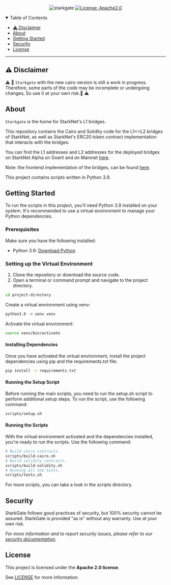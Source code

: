 <div align="center">

![starkgate](https://github.com/starknet-io/starkgate-contracts/assets/88274280/1e8d90ee-c06b-42c5-8451-601bc8570223)
[![License: Apache2.0](https://img.shields.io/badge/License-Apache2.0-green.svg)](LICENSE)
</div>

 
<details open="open">
<summary>Table of Contents</summary>

- [:warning: Disclaimer](#warning-disclaimer)
- [About](#about)
- [Getting Started](#getting-started)
- [Security](#security)
- [License](#license)

</details>

---

## :warning: Disclaimer

:warning: :construction: `Starkgate` with the new cairo version is still a work in progress. Therefore, some parts of the code may be incomplete or undergoing changes, So use it at your own risk.:construction: :warning:

## About

`Starkgate` is the home for StarkNet's L1 bridges.

This repository contains the Cairo and Solidity code for the L1<>L2 bridges of StarkNet,
as well as StarkNet's ERC20 token contract implementation that interacts with the bridges.

You can find the L1 addresses and L2 addresses for the deployed bridges on StarkNet Alpha on Goerli and on Mainnet [here](https://github.com/starkware-libs/starknet-addresses).

Note: the frontend implementation of the bridges, can be found [here](https://github.com/starkware-libs/starkgate-frontend).

This project contains scripts written in Python 3.9.


## Getting Started

To run the scripts in this project, you'll need Python 3.9 installed on your system. It's recommended to use a virtual environment to manage your Python dependencies.

### Prerequisites

Make sure you have the following installed:

- Python 3.9: [Download Python](https://www.python.org/downloads/)

### Setting up the Virtual Environment

1. Clone the repository or download the source code.
2. Open a terminal or command prompt and navigate to the project directory.

```bash
cd project-directory
```

Create a virtual environment using venv:
```bash
python3.9 -m venv venv
```

Activate the virtual environment:

```bash
source venv/bin/activate
```

#### Installing Dependencies

Once you have activated the virtual environment, install the project dependencies using pip and the requirements.txt file:

```bash
pip install -r requirements.txt
```

#### Running the Setup Script
Before running the main scripts, you need to run the setup.sh script to perform additional setup steps. To run the script, use the following command:

```bash
scripts/setup.sh
```

#### Running the Scripts
With the virtual environment activated and the dependencies installed, you're ready to run the scripts. Use the following command:

```bash
# Build cairo contracts.
scripts/build-cairo.sh
# Build solidity contracts.
scripts/build-solidity.sh
# Running all the tests.
scripts/tests.sh
```


For more scripts, you can take a look in the scripts directory.


## Security

StarkGate follows good practices of security, but 100% security cannot be assured.
StarkGate is provided "as is" without any warranty. Use at your own risk.

_For more information and to report security issues, please refer to our [security documentation](SECURITY.md)._
## License

This project is licensed under the **Apache 2.0 license**.

See [LICENSE](LICENSE) for more information.


